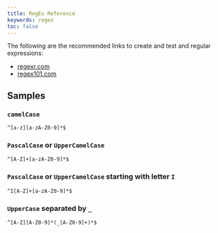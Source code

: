 ```yaml
---
title: RegEx Reference
keywords: regex
toc: false
---
```


The following are the recommended links to create and test and regular expressions:

- [regexr.com](http://regexr.com/)
- [regex101.com](https://regex101.com/)

## Samples

### `camelCase`

```
^[a-z][a-zA-Z0-9]*$
```

### `PascalCase` or `UpperCamelCase`

```
^[A-Z]+[a-zA-Z0-9]*$
```

### `PascalCase` or `UpperCamelCase` starting with letter `I`

```
^I[A-Z]+[a-zA-Z0-9]*$
```

### `UpperCase` separated by `_`

```
^[A-Z][A-Z0-9]*(_[A-Z0-9]+)*$
```